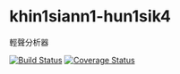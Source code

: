 # khin1siann1-hun1sik4
輕聲分析器

[![Build Status](https://travis-ci.org/i3thuan5/khin1siann1-hun1sik4.svg?branch=master)](https://travis-ci.org/i3thuan5/khin1siann1-hun1sik4)
[![Coverage Status](https://coveralls.io/repos/github/i3thuan5/khin1siann1-hun1sik4/badge.svg?branch=master)](https://coveralls.io/github/i3thuan5/khin1siann1-hun1sik4?branch=master)
